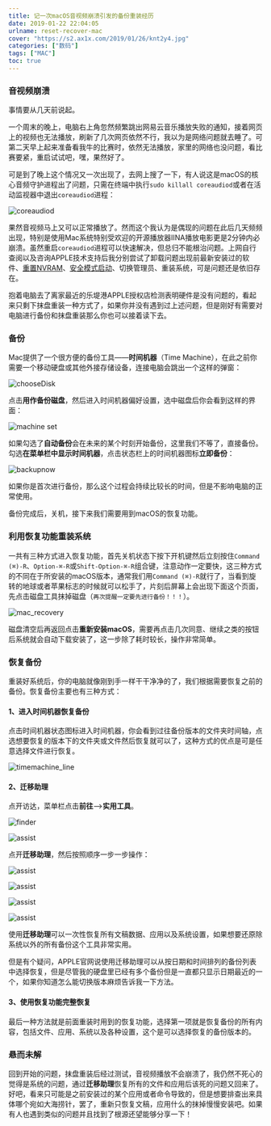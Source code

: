 ```yaml
---
title: 记一次macOS音视频崩溃引发的备份重装经历
date: 2019-01-22 22:04:05
urlname: reset-recover-mac
cover: "https://s2.ax1x.com/2019/01/26/knt2y4.jpg"
categories: ["数码"]
tags: ["MAC"]
toc: true
---
```


### 音视频崩溃

事情要从几天前说起。

一个周末的晚上，电脑右上角忽然频繁跳出网易云音乐播放失败的通知，接着网页上的视频也无法播放，刷新了几次网页依然不行，我以为是网络问题就去睡了。可第二天早上起来准备看我牛的比赛时，依然无法播放，家里的网络也没问题，看比赛要紧，重启试试吧，嘿，果然好了。

可是到了晚上这个情况又一次出现了，去网上搜了一下，有人说这是macOS的核心音频守护进程出了问题，只需在终端中执行`sudo killall coreaudiod`或者在活动监视器中退出`coreaudiod`进程：

![coreaudiod](https://s2.ax1x.com/2019/01/22/kApsfI.jpg)

果然音视频马上又可以正常播放了。然而这个我认为是偶现的问题在此后几天频频出现，特别是使用Mac系统特别受欢迎的开源播放器IINA播放电影更是2分钟内必崩溃。虽然重启`coreaudiod`进程可以快速解决，但总归不能根治问题。上网自行查阅以及咨询APPLE技术支持后我分别尝试了卸载问题出现前最新安装过的软件、[重置NVRAM](https://support.apple.com/zh-cn/HT204063)、[安全模式启动](https://support.apple.com/zh-cn/guide/mac-help/mh21245/mac)、切换管理员、重装系统，可是问题还是依旧存在。

抱着电脑去了离家最近的乐堤港APPLE授权店检测表明硬件是没有问题的，看起来只剩下抹盘重装一种方式了，如果你并没有遇到过上述问题，但是刚好有需要对电脑进行备份和抹盘重装那么你也可以接着读下去。

### 备份

Mac提供了一个很方便的备份工具——**时间机器**（Time Machine），在此之前你需要一个移动硬盘或其他外接存储设备，连接电脑会跳出一个这样的弹窗：

![chooseDisk](https://s2.ax1x.com/2019/01/24/ke4We1.png)

点击**用作备份磁盘**，然后进入时间机器偏好设置，选中磁盘后你会看到这样的界面：

![machine set](https://s2.ax1x.com/2019/01/24/ke4fdx.png)

如果勾选了**自动备份**会在未来的某个时刻开始备份，这里我们不等了，直接备份。勾选**在菜单栏中显示时间机器**，点击状态栏上的时间机器图标**立即备份**：

![backupnow](https://s2.ax1x.com/2019/01/25/keIpAx.png)



如果你是首次进行备份，那么这个过程会持续比较长的时间，但是不影响电脑的正常使用。

备份完成后，关机，接下来我们需要用到macOS的恢复功能。

### 利用恢复功能重装系统

一共有三种方式进入恢复功能，首先关机状态下按下开机键然后立刻按住`Command (⌘)-R`、`Option-⌘-R`或`Shift-Option-⌘-R`组合键，注意动作一定要快，这三种方式的不同在于所安装的macOS版本，通常我们用`Command (⌘)-R`就行了，当看到旋转的地球或者苹果标志的时候就可以松手了，片刻后屏幕上会出现下面这个页面，先点击磁盘工具抹掉磁盘（`再次提醒一定要先进行备份！！！`）。

![mac_recovery](https://s2.ax1x.com/2019/01/25/keIbVI.jpg)

磁盘清空后再返回点击**重新安装macOS**，需要再点击几次同意、继续之类的按钮后系统就会自动下载安装了，这一步除了耗时较长，操作非常简单。

### 恢复备份

重装好系统后，你的电脑就像刚到手一样干干净净的了，我们根据需要恢复之前的备份。恢复备份主要也有三种方式：

#### 1、进入时间机器恢复备份

点击时间机器状态图标进入时间机器，你会看到过往备份版本的文件夹时间轴，点选想要恢复的版本下的文件夹或文件然后恢复就可以了，这种方式的优点是可是任意选择文件进行恢复。

![timemachine_line](https://s2.ax1x.com/2019/01/26/knuMlt.jpg)

#### 2、迁移助理

点开访达，菜单栏点击**前往**-->**实用工具**。

![finder](https://s2.ax1x.com/2019/01/26/knu7Ae.png)

![assist](https://s2.ax1x.com/2019/01/26/knuo7D.png)

点开**迁移助理**，然后按照顺序一步一步操作：

![assist](https://s2.ax1x.com/2019/01/26/knu5nK.jpg)

![assist](https://s2.ax1x.com/2019/01/26/knuI0O.jpg)

![assist](https://s2.ax1x.com/2019/01/26/knuhX6.jpg)

![assist](https://s2.ax1x.com/2019/01/26/knuHtH.jpg)

使用**迁移助理**可以一次性恢复所有文稿数据、应用以及系统设置，如果想要还原除系统以外的所有备份这个工具非常实用。

但是有个疑问，APPLE官网说使用迁移助理可以从按日期和时间排列的备份列表中选择恢复，但是尽管我的硬盘里已经有多个备份但是一直都只显示日期最近的一个，如果你知道怎么能切换版本麻烦告诉我一下方法。

#### 3、使用恢复功能完整恢复

最后一种方法就是前面重装时用到的恢复功能，选择第一项就是恢复备份的所有内容，包括文件、应用、系统以及各种设置，这个是可以选择恢复的备份版本的。

### 悬而未解

回到开始的问题，抹盘重装后经过测试，音视频播放不会崩溃了，我仍然不死心的觉得是系统的问题，通过**迁移助理**恢复所有的文件和应用后该死的问题又回来了。好吧，看来只可能是之前安装过的某个应用或者命令导致的，但是想要排查出来具体哪个宛如大海捞针，罢了，重新只恢复文稿，应用什么的抹掉慢慢安装吧。如果有人也遇到类似的问题并且找到了根源还望能够分享一下！